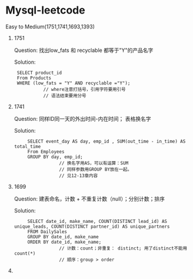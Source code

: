# Mysql-leetcode
Easy to Medium(1751,1741,1693,1393)

1. 1751

      Question: 
      找出low_fats 和 recyclable 都等于"Y"的产品名字

      Solution:
      
        SELECT product_id
        From Products
        WHERE (low_fats = "Y" AND recyclable ="Y");
                  // where注意打括号，引用字符要用引号
                  // 语法结束要用分号
           
2. 1741

      Question:
      同样ID同一天的外出时间-内在时间；
      表格换名字
      
      Solution:
      
            SELECT event_day AS day, emp_id , SUM(out_time - in_time) AS total_time
            From Employees
            GROUP BY day, emp_id;
                        // 换名字用AS，可以有运算：SUM
                        // 同样参数用GROUP BY放在一起。
                        // 见12-13章内容

3. 1699

      Question:
      建表命名，计数 + 不重复计数（null）；分别计数；排序
      
      Solution:
      
            SELECT date_id, make_name, COUNT(DISTINCT lead_id) AS unique_leads, COUNT(DISTINCT partner_id) AS unique_partners
            FROM DailySales
            GROUP BY date_id, make_name
            ORDER BY date_id, make_name;
                        // 计数：count；非重复： distinct; 用了distinct不能用count(*)
                        // 顺序：group > order

4. 


